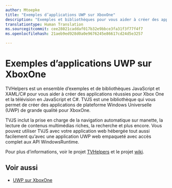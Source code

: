 ```yaml
---
author: Mtoepke
title: "Exemples d’applications UWP sur XboxOne"
description: "Exemples et bibliothèques pour vous aider à créer des applications réussies pour Xbox One et la télévision."
translationtype: Human Translation
ms.sourcegitcommit: cee28021caddaf017b32e9bbce3fa31f3f77f4f7
ms.openlocfilehash: 21aeb9ed928d0a0e9676245e86617cd24d5e3257

---
```


# Exemples d’applications UWP sur XboxOne

TVHelpers est un ensemble d’exemples et de bibliothèques JavaScript et XAML/C# pour vous aider à créer des applications réussies pour Xbox One et la télévision en JavaScript et C#. TVJS est une bibliothèque qui vous permet de créer des applications de plateforme Windows Universelle (UWP) de grande qualité pour XboxOne. 

TVJS inclut la prise en charge de la navigation automatique sur manette, la lecture de contenus multimédias riches, la recherche et plus encore. Vous pouvez utiliser TVJS avec votre application web hébergée tout aussi facilement qu’avec une application UWP web empaqueté avec accès complet aux API WindowsRuntime.
  
Pour plus d’informations, voir le projet [TVHelpers](https://github.com/Microsoft/TVHelpers) et le projet [wiki](https://github.com/Microsoft/TVHelpers/wiki).

## Voir aussi

- [UWP sur XboxOne](index.md)



<!--HONumber=Aug16_HO3-->



